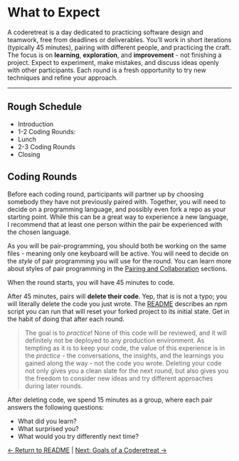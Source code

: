 # What to Expect

A coderetreat is a day dedicated to practicing software design and teamwork, free from deadlines or deliverables. You’ll work in short iterations (typically 45 minutes), pairing with different people, and practicing the craft. The focus is on **learning**, **exploration**, and **improvement** - not finishing a project. Expect to experiment, make mistakes, and discuss ideas openly with other participants. Each round is a fresh opportunity to try new techniques and refine your approach.

---

## Rough Schedule

- Introduction
- 1-2 Coding Rounds:
- Lunch
- 2-3 Coding Rounds
- Closing

## Coding Rounds

Before each coding round, participants will partner up by choosing somebody they have not previously paired with. Together, you will need to decide on a programming language, and possibly even fork a repo as your starting point. While this can be a great way to experience a new language, I recommend that at least one person within the pair be experienced with the chosen language.

As you will be pair-programming, you should both be working on the same files - meaning only one keyboard will be active. You will need to decide on the *style* of pair programming you will use for the round. You can learn more about styles of pair programming in the [Pairing and Collaboration](./pairing-and-collaboration.md) sections.

When the round starts, you will have 45 minutes to code.

After 45 minutes, pairs will **delete their code**. Yep, that is is not a typo; you will literally delete the code you just wrote. The [README](../README.md) describes an npm script you can run that will reset your forked project to its initial state. Get in the habit of doing that after each round.

> The goal is to *practice*! None of this code will be reviewed, and it will definitely not be deployed to any production environment. As tempting as it is to keep your code, the value of this experience is in the *practice* - the conversations, the insights, and the learnings you gained along the way - not the code you wrote. Deleting your code not only gives you a clean slate for the next round, but also gives you the freedom to consider new ideas and try different approaches during later rounds.

After deleting code, we spend 15 minutes as a group, where each pair answers the following questions:

- What did you learn?
- What surprised you?
- What would you try differently next time?

[← Return to README](../README.md) | [Next: Goals of a Coderetreat →](./goals.md)